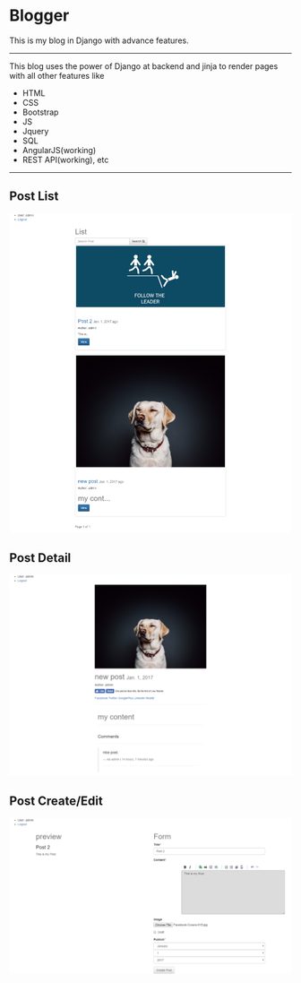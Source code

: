 # Blogger
This is my blog in Django with advance features.
<hr/>
This blog uses the power of Django at backend and jinja to render pages with all other features like
<ul>
    <li>HTML</li>
    <li>CSS</li>
    <li>Bootstrap</li>
    <li>JS</li>
    <li>Jquery</li>
    <li>SQL</li>
    <li>AngularJS(working)</li>
    <li>REST API(working), etc</li>
</ul>
<hr/>

## Post List
![post](/all-post.png?raw=true "post")

## Post Detail
![detail](/post-detail.png?raw=true "detail")

## Post Create/Edit
![create](/create-edit.png?raw=true "create")
